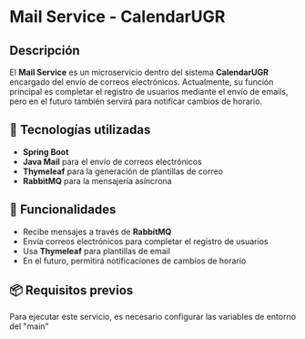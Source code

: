 # Mail Service - CalendarUGR

## Descripción
El **Mail Service** es un microservicio dentro del sistema **CalendarUGR** encargado del envío de correos electrónicos. Actualmente, su función principal es completar el registro de usuarios mediante el envío de emails, pero en el futuro también servirá para notificar cambios de horario.

## 🚀 Tecnologías utilizadas

- **Spring Boot**
- **Java Mail** para el envío de correos electrónicos
- **Thymeleaf** para la generación de plantillas de correo
- **RabbitMQ** para la mensajería asíncrona

## 📌 Funcionalidades

- Recibe mensajes a través de **RabbitMQ**
- Envía correos electrónicos para completar el registro de usuarios
- Usa **Thymeleaf** para plantillas de email
- En el futuro, permitirá notificaciones de cambios de horario

## 📦 Requisitos previos
Para ejecutar este servicio, es necesario configurar las variables de entorno del "main"